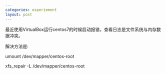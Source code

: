```yaml
---
categories: experiement
layout: post
---
```


最近使用VirtualBox运行centos7的时候启动报错，查看日志是文件系统与内存数据冲突。

解决方法是:

umount /dev/mapper/centos-root

xfs_repair -L /dev/mapper/centos-root

